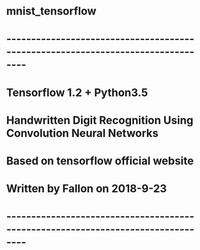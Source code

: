 # mnist_tensorflow
# -------------------------------------------------------------------------------- 
# Tensorflow 1.2 + Python3.5 
# Handwritten Digit Recognition Using Convolution Neural Networks 
# Based on tensorflow official website 
# Written by Fallon on 2018-9-23 # 
# --------------------------------------------------------------------------------
